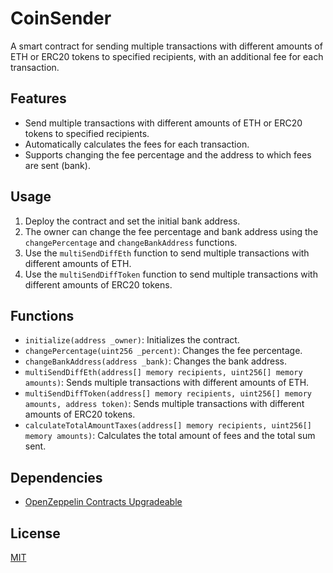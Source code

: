 # CoinSender

A smart contract for sending multiple transactions with different amounts of ETH or ERC20 tokens to specified recipients, with an additional fee for each transaction.

## Features

- Send multiple transactions with different amounts of ETH or ERC20 tokens to specified recipients.
- Automatically calculates the fees for each transaction.
- Supports changing the fee percentage and the address to which fees are sent (bank).

## Usage

1. Deploy the contract and set the initial bank address.
2. The owner can change the fee percentage and bank address using the `changePercentage` and `changeBankAddress` functions.
3. Use the `multiSendDiffEth` function to send multiple transactions with different amounts of ETH.
4. Use the `multiSendDiffToken` function to send multiple transactions with different amounts of ERC20 tokens.

## Functions

- `initialize(address _owner)`: Initializes the contract.
- `changePercentage(uint256 _percent)`: Changes the fee percentage.
- `changeBankAddress(address _bank)`: Changes the bank address.
- `multiSendDiffEth(address[] memory recipients, uint256[] memory amounts)`: Sends multiple transactions with different amounts of ETH.
- `multiSendDiffToken(address[] memory recipients, uint256[] memory amounts, address token)`: Sends multiple transactions with different amounts of ERC20 tokens.
- `calculateTotalAmountTaxes(address[] memory recipients, uint256[] memory amounts)`: Calculates the total amount of fees and the total sum sent.

## Dependencies

- [OpenZeppelin Contracts Upgradeable](https://github.com/OpenZeppelin/openzeppelin-contracts-upgradeable)

## License

[MIT](./LICENSE)
